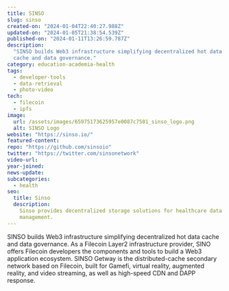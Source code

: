 ```yaml
---
title: SINSO
slug: sinso
created-on: "2024-01-04T22:40:27.988Z"
updated-on: "2024-01-05T21:38:54.539Z"
published-on: "2024-01-11T13:26:59.787Z"
description:
  "SINSO builds Web3 infrastructure simplifying decentralized hot data
  cache and data governance."
category: education-academia-health
tags:
  - developer-tools
  - data-retrieval
  - photo-video
tech:
  - filecoin
  - ipfs
image:
  url: /assets/images/65975173625957e0087c7501_sinso_logo.png
  alt: SINSO Logo
website: "https://sinso.io/"
featured-content:
repo: "https://github.com/sinsoio"
twitter: "https://twitter.com/sinsonetwork"
video-url:
year-joined:
news-update:
subcategories:
  - health
seo:
  title: Sinso
  description:
    Sinso provides decentralized storage solutions for healthcare data
    management.
---
```


SINSO builds Web3 infrastructure simplifying decentralized hot data cache and data governance. As a Filecoin Layer2 infrastructure provider, SINO offers Filecoin developers the components and tools to build a Web3 application ecosystem. SINSO Getway is the distributed-cache secondary network based on Filecoin, built for Gamefi, virtual reality, augmented reality, and video streaming, as well as high-speed CDN and DAPP response.
